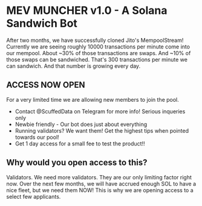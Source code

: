 # MEV MUNCHER v1.0 - A Solana Sandwich Bot

After two months, we have successfully cloned Jito's MempoolStream! Currently we are seeing roughly 10000 transactions per minute come into our mempool.  About ~30% of those transactions are swaps.  And ~10% of those swaps can be sandwiched.  That's 300 transactions per minute we can sandwich.  And that number is growing every day. 

## ACCESS NOW OPEN

For a very limited time we are allowing new members to join the pool. 
* Contact @ScuffedData on Telegram for more info!  Serious inqueries only
* Newbie friendly - Our bot does just about everything
* Running validators?  We want them!  Get the highest tips when  pointed towards our pool!
* Get 1 day access for a small fee to test the product!!

## Why would you open access to this? 
Validators.  We need more validators.  They are our only limiting factor right now.  Over the next few months, we will have accrued enough SOL to have a nice fleet, but we need them NOW!  This is why we are opening access to a select few applicants.


